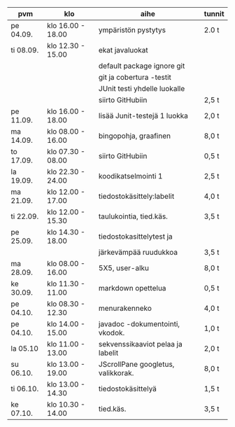 pvm|klo|aihe|tunnit
----|------------------|-----------------------------------|-----
pe 04.09.| klo 16.00 - 18.00| 	ympäristön pystytys 		|2.0 t
ti 08.09.| klo 12.30 - 15.00|	ekat javaluokat|  
|||				default package ignore git|
|||				git ja cobertura -testit|
|||				JUnit testi yhdelle luokalle|
|||				siirto GitHubiin		|2,5 t	
pe 11.09.| klo 16.00 - 18.00|     lisää Junit-testejä 1 luokka	|2,0 t
ma 14.09.| klo 08.00 - 16.00|     bingopohja, graafinen         |8,0 t
to 17.09.| klo 07.30 - 08.00| 	siirto GitHubiin 		|0,5 t
la 19.09.| klo 22.30 - 24.00|     koodikatselmointi 1 		|2,5 t
ma 21.09.| klo 12.00 - 17.00|     tiedostokäsittely:labelit	|4,0 t 
ti 22.09.| klo 12.00 - 15.30|     taulukointia, tied.käs.       |3,5 t
pe 25.09.| klo 14.30 - 18.00|     tiedostokasittelytest ja |
|||				järkevämpää ruudukkoa		|3,5 t
ma 28.09.| klo 08.00 - 16.00|     5X5, user-alku		|8,0 t 
ke 30.09.| klo 11.30 - 11.00| markdown opettelua                |0,5 t
pe 04.10.| klo 08.30 - 12.30| menurakenneko                | 4,0 t
pe 04.10.| klo 14.00 - 15.00| javadoc -dokumentointi, vkodok.|1,0 t
la 05.10 | klo 11.00 - 13.00| sekvenssikaaviot pelaa ja labelit | 2,0 t
su 06.10.| klo 13.00 - 19.00| JScrollPane googletus, valikkorak.| 8,0 t
ti 06.10.| klo 13.00 - 14.30| tiedostokäsittelyä | 1,5 t
ke 07.10.| klo 10.30 - 14.00| tied.käs. | 3,5 t
